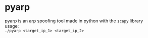# pyarp
pyarp is an arp spoofing tool made in python with the ```scapy``` library <br/> 
usage:  
        ```./pyarp <target_ip_1> <target_ip_2>```
